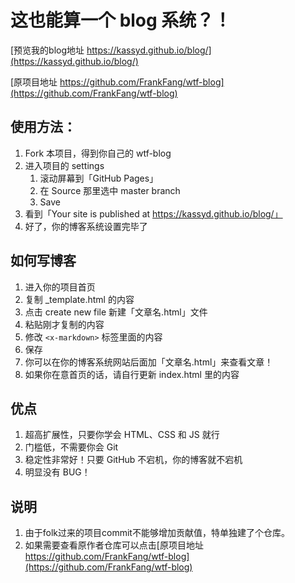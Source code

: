 # 这也能算一个 blog 系统？！

[预览我的blog地址 https://kassyd.github.io/blog/](https://kassyd.github.io/blog/)

[原项目地址 https://github.com/FrankFang/wtf-blog](https://github.com/FrankFang/wtf-blog)

## 使用方法：

1. Fork 本项目，得到你自己的 wtf-blog
2. 进入项目的 settings
	1. 滚动屏幕到「GitHub Pages」
	2. 在 Source 那里选中 master branch
	3. Save
3. 看到「Your site is published at https://kassyd.github.io/blog/」
4. 好了，你的博客系统设置完毕了

## 如何写博客

1. 进入你的项目首页
2. 复制 \_template.html 的内容
3. 点击 create new file 新建「文章名.html」文件
4. 粘贴刚才复制的内容
5. 修改 `<x-markdown>` 标签里面的内容
6. 保存
7. 你可以在你的博客系统网站后面加「文章名.html」来查看文章！ 
8. 如果你在意首页的话，请自行更新 index.html 里的内容

## 优点

1. 超高扩展性，只要你学会 HTML、CSS 和 JS 就行
2. 门槛低，不需要你会 Git
3. 稳定性非常好！只要 GitHub 不宕机，你的博客就不宕机
4. 明显没有 BUG！

## 说明

1. 由于folk过来的项目commit不能够增加贡献值，特单独建了个仓库。
2. 如果需要查看原作者仓库可以点击[原项目地址 https://github.com/FrankFang/wtf-blog](https://github.com/FrankFang/wtf-blog)
